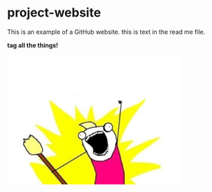 # project-website
This is an example of a GitHub website.
this is text in the read me file.
<p><b>tag all the things!</b></p>
<p><img src="Slide1.jpeg"/></p>
